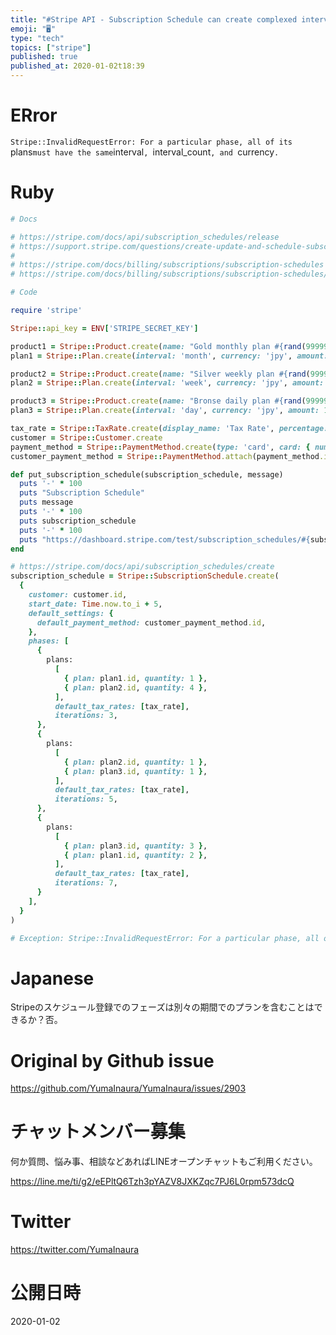 ```yaml
---
title: "#Stripe API - Subscription Schedule can create complexed interval plan"
emoji: "🖥"
type: "tech"
topics: ["stripe"]
published: true
published_at: 2020-01-02t18:39
---
```


# ERror

`Stripe::InvalidRequestError: For a particular phase, all of its `plans` must have the same `interval`, `interval_count`, and `currency`.`


# Ruby

```rb
# Docs

# https://stripe.com/docs/api/subscription_schedules/release
# https://support.stripe.com/questions/create-update-and-schedule-subscriptions
#
# https://stripe.com/docs/billing/subscriptions/subscription-schedules
# https://stripe.com/docs/billing/subscriptions/subscription-schedules/use-cases

# Code

require 'stripe'

Stripe::api_key = ENV['STRIPE_SECRET_KEY']

product1 = Stripe::Product.create(name: "Gold monthly plan #{rand(9999999999)}")
plan1 = Stripe::Plan.create(interval: 'month', currency: 'jpy', amount: 5000, product: product1.id, usage_type: 'licensed')

product2 = Stripe::Product.create(name: "Silver weekly plan #{rand(9999999999)}")
plan2 = Stripe::Plan.create(interval: 'week', currency: 'jpy', amount: 3000, product: product2.id, usage_type: 'licensed')

product3 = Stripe::Product.create(name: "Bronse daily plan #{rand(9999999999)}")
plan3 = Stripe::Plan.create(interval: 'day', currency: 'jpy', amount: 1000, product: product3.id, usage_type: 'licensed')

tax_rate = Stripe::TaxRate.create(display_name: 'Tax Rate', percentage: 10.0, inclusive: false)
customer = Stripe::Customer.create
payment_method = Stripe::PaymentMethod.create(type: 'card', card: { number: '4242424242424242', exp_year: 2030, exp_month: 01})
customer_payment_method = Stripe::PaymentMethod.attach(payment_method.id, customer: customer.id)

def put_subscription_schedule(subscription_schedule, message)
  puts '-' * 100
  puts "Subscription Schedule"
  puts message
  puts '-' * 100
  puts subscription_schedule
  puts '-' * 100
  puts "https://dashboard.stripe.com/test/subscription_schedules/#{subscription_schedule.id}"
end

# https://stripe.com/docs/api/subscription_schedules/create
subscription_schedule = Stripe::SubscriptionSchedule.create(
  {
    customer: customer.id,
    start_date: Time.now.to_i + 5,
    default_settings: {
      default_payment_method: customer_payment_method.id,
    },
    phases: [
      {
        plans:
          [
            { plan: plan1.id, quantity: 1 },
            { plan: plan2.id, quantity: 4 },
          ],
          default_tax_rates: [tax_rate],
          iterations: 3,
      },
      {
        plans:
          [
            { plan: plan2.id, quantity: 1 },
            { plan: plan3.id, quantity: 1 },
          ],
          default_tax_rates: [tax_rate],
          iterations: 5,
      },
      {
        plans:
          [
            { plan: plan3.id, quantity: 3 },
            { plan: plan1.id, quantity: 2 },
          ],
          default_tax_rates: [tax_rate],
          iterations: 7,
      }
    ],
  }
)

# Exception: Stripe::InvalidRequestError: For a particular phase, all of its `plans` must have the same `interval`, `interval_count`, and `currency`.
```

# Japanese

Stripeのスケジュール登録でのフェーズは別々の期間でのプランを含むことはできるか？否。


# Original by Github issue

https://github.com/YumaInaura/YumaInaura/issues/2903








<!-- Update From Qiita API -->

# チャットメンバー募集


何か質問、悩み事、相談などあればLINEオープンチャットもご利用ください。

https://line.me/ti/g2/eEPltQ6Tzh3pYAZV8JXKZqc7PJ6L0rpm573dcQ





# Twitter


https://twitter.com/YumaInaura


<!-- Update From Qiita API -->



# 公開日時

2020-01-02

